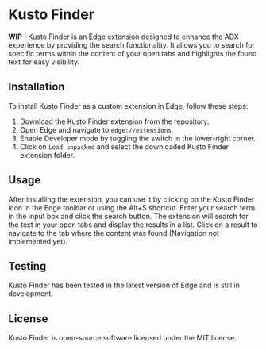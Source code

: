 # Kusto Finder

**WIP** | Kusto Finder is an Edge extension designed to enhance the ADX experience by providing the search functionality. It allows you to search for specific terms within the content of your open tabs and highlights the found text for easy visibility.

## Installation

To install Kusto Finder as a custom extension in Edge, follow these steps:

1. Download the Kusto Finder extension from the repository.
2. Open Edge and navigate to `edge://extensions`.
3. Enable Developer mode by toggling the switch in the lower-right corner.
4. Click on `Load unpacked` and select the downloaded Kusto Finder extension folder.

## Usage

After installing the extension, you can use it by clicking on the Kusto Finder icon in the Edge toolbar or using the Alt+S shortcut. Enter your search term in the input box and click the search button. The extension will search for the text in your open tabs and display the results in a list. Click on a result to navigate to the tab where the content was found (Navigation not implemented yet).

## Testing

Kusto Finder has been tested in the latest version of Edge and is still in development.

## License

Kusto Finder is open-source software licensed under the MIT license.